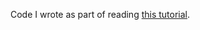 Code I wrote as part of reading [this tutorial](http://www.idryman.org/blog/2014/12/02/writing-64-bit-assembly-on-mac-os-x/).